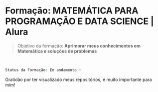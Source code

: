# Formação: MATEMÁTICA PARA PROGRAMAÇÃO E DATA SCIENCE | Alura
> Objetivo da formação: <strong>Aprimorar meus conhecimentos em Matemática e soluções de problemas</strong>
<br>

~~~php
Status da Formação: Em andamento ⬆️ 
~~~


<p>
  Gratidão por ter visualizado meus repositórios, é muito importante para mim!
</p>
